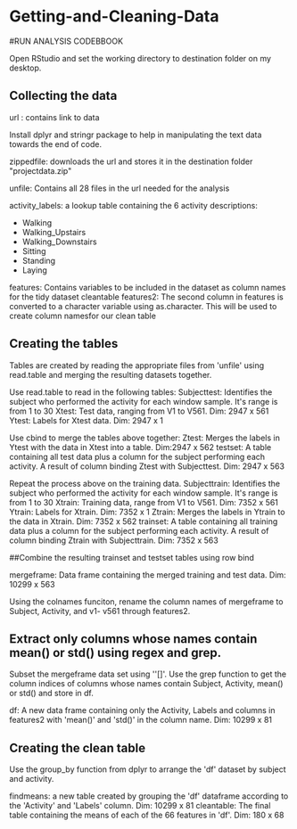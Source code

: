 # Getting-and-Cleaning-Data
#RUN ANALYSIS CODEBBOOK

Open RStudio and set the working directory to destination folder on my desktop.


## Collecting the data
url : contains link to data

Install dplyr and stringr package to help in manipulating the text data towards the end of code.

zippedfile: downloads the url and stores it in the destination folder "projectdata.zip"

unfile: Contains all 28 files in the url needed for the analysis

activity_labels: a lookup table containing the 6 activity descriptions:
* Walking
* Walking_Upstairs
* Walking_Downstairs
* Sitting
* Standing
* Laying

features: Contains variables to be included in the dataset as column names for the tidy dataset cleantable
features2: The second column in features is converted to a character variable using as.character. This will be used to create column namesfor our clean table

## Creating the tables
Tables are created by reading the appropriate files from 'unfile' using read.table and merging the resulting datasets together.

Use read.table to read in the following tables:
Subjecttest: Identifies the subject who performed the activity for each window sample. It's range is from 1 to 30
Xtest: Test data, ranging from V1 to V561. Dim: 2947 x 561
Ytest: Labels for Xtest data. Dim: 2947 x 1

Use cbind to merge the tables above together:
Ztest: Merges the labels in Ytest with the data in Xtest into a table. Dim:2947 x 562
testset: A table containing all test data plus a column for the subject performing each activity. A result of column binding Ztest with Subjecttest. Dim: 2947 x 563


Repeat the process above on the training data.
Subjecttrain: Identifies the subject who performed the activity for each window sample. It's range is from 1 to 30
Xtrain: Training data, range from V1 to V561. Dim: 7352 x 561
Ytrain: Labels for Xtrain. Dim: 7352 x 1
Ztrain: Merges the labels in Ytrain to the data in Xtrain. Dim: 7352 x 562
trainset: A table containing all training data plus a column for the subject performing each activity. A result of column binding Ztrain with Subjecttrain. Dim: 7352 x 563


##Combine the resulting trainset and testset tables using row bind


mergeframe: Data frame containing the merged training and test data. Dim: 10299 x 563

Using the colnames funciton, rename the column names of mergeframe to Subject, Activity, and v1- v561 through features2.


## Extract only columns whose names contain mean() or std() using regex and grep.
Subset the mergeframe data set using ''[]'. Use the grep function to get the column indices of columns whose names contain Subject, Activity, mean() or std() and store in df.


df: A new data frame containing only the Activity, Labels and columns in features2 with 'mean()' and 'std()' in the column name. Dim: 10299 x 81

## Creating the clean table
Use the group_by function from dplyr to arrange the 'df' dataset by subject and activity.

findmeans: a new table created by grouping the 'df' dataframe according to the 'Activity' and 'Labels' column. Dim: 10299 x 81
cleantable: The final table containing the means of each of the 66 features in 'df'. Dim: 180 x 68
